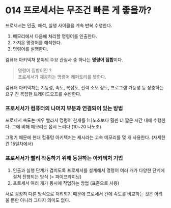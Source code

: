 # 014 프로세서는 무조건 빠른 게 좋을까?

프로세서는 인출, 해석, 실행 사이클을 계속 반복 수행한다. 

1. 메모리에서 다음에 처리할 명령어를 인출한다. 
2. 가져온 명령어를 해석한다. 
3. 명령어를 실행한다. 

컴퓨터 아키텍처 분야의 주요 관심사 중 하나는 **명령어 집합**이다.<br>
> 명령어 집합이란 ?<br>
프로세서가 제공하는 명령어 레퍼토리를 뜻한다. <br>

컴퓨터 아키텍처는 기능성, 속도, 복잡도, 전력 소모 정도, 프로그램 가능성 등 상충하는 요구 간 복잡한 트레이드오프를 수반한다. 

### 프로세서가 컴퓨터의 나머지 부분과 연결되어 있는 방법 
프로세서 속도는 매우 빨라서 명령어 한개를 1나노초보다 훨씬 더 짧은 시간 내에 수행한다. 그에 비해 메모리는 몹시 느리다 (10~20 나노초)

그렇기 때문에 현대 컴퓨텅 아키텍처는 캐시라는 고속 메모리를 몇 개 사용한다. (자세한건 15일차에서)

### 프로세서가 빨리 작동하기 위해 동원하는 아키텍처 기법 
1. 인출과 실행 단계가 겹치도록 프로세서를 설계해서 명령어 여러 개가 다양한 단계에 걸쳐 진행되는 방식 (= 파이프라이닝)
2. 프로세서 여러 개가 동시에 작업하는 방법 (표준으로 사용)

서로 굉장히 다른 방식으로 처리되기 때문에 프로세서 간에 속도를 비교하는 것은 어려울 뿐만 아니라 그다지 의미도 없다. 